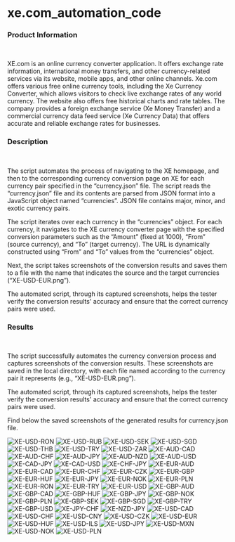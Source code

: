 # xe.com_automation_code
<h3>Product Information</h3><br> <p> XE.com is an online currency converter application. It offers exchange rate information, international money transfers, and other currency-related services via its website, mobile apps, and other online channels.
Xe.com offers various free online currency tools, including the Xe Currency Converter, which allows visitors to check live exchange rates of any world currency. The website also offers free historical charts and rate tables. The company provides a foreign exchange service (Xe Money Transfer) and a commercial currency data feed service (Xe Currency Data) that offers accurate and reliable exchange rates for businesses. </p>

<h3>Description</h3><br>
<p>The script automates the process of navigating to the XE homepage, and then to the corresponding currency conversion page on XE for each currency pair specified in the “currency.json” file. The script reads the “currency.json” file and its contents are parsed from JSON format into a JavaScript object named “currencies”. JSON file contains major, minor, and exotic currency pairs.</p>
<p>The script iterates over each currency in the “currencies” object. For each currency, it navigates to the XE currency converter page with the specified conversion parameters such as the “Amount” (fixed at 1000), “From” (source currency), and “To” (target currency). The URL is dynamically constructed using “From” and “To” values from the “currencies” object.</p>

<p>Next, the script takes screenshots of the conversion results and saves them to a file with the name that indicates the source and the target currencies (“XE-USD-EUR.png”).</p>
<p>The automated script, through its captured screenshots, helps the tester verify the conversion results' accuracy and ensure that the correct currency pairs were used.</p>


<h3>Results</h3><br>
<p>The script successfully automates the currency conversion process and captures screenshots of the conversion results. These screenshots are saved in the local directory, with each file named according to the currency pair it represents (e.g., “XE-USD-EUR.png”).</p>
<p>The automated script, through its captured screenshots, helps the tester verify the conversion results' accuracy and ensure that the correct currency pairs were used.</p>
<p>Find below the saved screenshots of the generated results for currency.json file.</p>


![XE-USD-RON](https://github.com/SiposCristina/xe.com_automation_code/assets/157922599/31f49877-9c99-4881-ab29-9b597622c7e9)
![XE-USD-RUB](https://github.com/SiposCristina/xe.com_automation_code/assets/157922599/631f4dc1-dbc7-4376-ad56-481c303fdb74)
![XE-USD-SEK](https://github.com/SiposCristina/xe.com_automation_code/assets/157922599/b7906fdf-1d19-41a8-a02f-46d9436eb252)
![XE-USD-SGD](https://github.com/SiposCristina/xe.com_automation_code/assets/157922599/10bf394a-f424-4a88-a4e2-6031fef5c75d)
![XE-USD-THB](https://github.com/SiposCristina/xe.com_automation_code/assets/157922599/b16bb996-e4f1-4f92-b586-533f373e4066)
![XE-USD-TRY](https://github.com/SiposCristina/xe.com_automation_code/assets/157922599/1235ff6b-42f9-4d23-a954-01dc4d4c6fa9)
![XE-USD-ZAR](https://github.com/SiposCristina/xe.com_automation_code/assets/157922599/7374533c-55b0-459f-b9cb-1f4dbc7f8c72)
![XE-AUD-CAD](https://github.com/SiposCristina/xe.com_automation_code/assets/157922599/92873960-c036-41c2-8209-38da24f7bca8)
![XE-AUD-CHF](https://github.com/SiposCristina/xe.com_automation_code/assets/157922599/7fb06c8e-eac3-4217-be3e-c74f8a41dea7)
![XE-AUD-JPY](https://github.com/SiposCristina/xe.com_automation_code/assets/157922599/6edc99d5-d905-46b9-984f-71a4f95b4cd5)
![XE-AUD-NZD](https://github.com/SiposCristina/xe.com_automation_code/assets/157922599/9442739c-d492-4777-97fc-67c15ec0a055)
![XE-AUD-USD](https://github.com/SiposCristina/xe.com_automation_code/assets/157922599/8fd7c484-d1d0-4b6e-8aeb-acae4225c58a)
![XE-CAD-JPY](https://github.com/SiposCristina/xe.com_automation_code/assets/157922599/42e7ede3-da1d-439f-ac9e-30c0912ba57a)
![XE-CAD-USD](https://github.com/SiposCristina/xe.com_automation_code/assets/157922599/06001098-1d01-4b33-beaa-c84edda2571c)
![XE-CHF-JPY](https://github.com/SiposCristina/xe.com_automation_code/assets/157922599/ce9f0790-de69-421c-9ed7-827a53dba451)
![XE-EUR-AUD](https://github.com/SiposCristina/xe.com_automation_code/assets/157922599/5d7bc2d7-982a-4990-acb5-70c1ccad707e)
![XE-EUR-CAD](https://github.com/SiposCristina/xe.com_automation_code/assets/157922599/bd1e8670-25dc-4cbe-a720-bd75067349e7)
![XE-EUR-CHF](https://github.com/SiposCristina/xe.com_automation_code/assets/157922599/85c5248c-b154-4995-a36a-5b2b679d9c4b)
![XE-EUR-CZK](https://github.com/SiposCristina/xe.com_automation_code/assets/157922599/9c105ccb-94d1-4425-9618-b17cd5c1f60f)
![XE-EUR-GBP](https://github.com/SiposCristina/xe.com_automation_code/assets/157922599/325e3993-9742-4be1-9e36-5a3636cfbca7)
![XE-EUR-HUF](https://github.com/SiposCristina/xe.com_automation_code/assets/157922599/ff22834a-9eb3-4eea-94bb-00c021e7b41e)
![XE-EUR-JPY](https://github.com/SiposCristina/xe.com_automation_code/assets/157922599/f01782d5-b8a5-4f42-83f1-a43bbb8abd5a)
![XE-EUR-NOK](https://github.com/SiposCristina/xe.com_automation_code/assets/157922599/ac9476b4-0c16-482c-bb18-71f409cee6aa)
![XE-EUR-PLN](https://github.com/SiposCristina/xe.com_automation_code/assets/157922599/74ddae7c-68c0-4a30-a1bf-8c47b734114d)
![XE-EUR-RON](https://github.com/SiposCristina/xe.com_automation_code/assets/157922599/252693e0-c9aa-4375-b082-fee329c752a8)
![XE-EUR-TRY](https://github.com/SiposCristina/xe.com_automation_code/assets/157922599/30777fbe-7ac6-484c-9dc9-efc82966a415)
![XE-EUR-USD](https://github.com/SiposCristina/xe.com_automation_code/assets/157922599/abf6ef63-e4eb-481b-ad9d-0edcd1573f0f)
![XE-GBP-AUD](https://github.com/SiposCristina/xe.com_automation_code/assets/157922599/179cebc4-3826-4443-96b2-a214df0a152d)
![XE-GBP-CAD](https://github.com/SiposCristina/xe.com_automation_code/assets/157922599/a086a6b0-ef3a-43e7-adba-eff9e02a03ce)
![XE-GBP-HUF](https://github.com/SiposCristina/xe.com_automation_code/assets/157922599/f7c27667-4fdd-4378-989d-407b580c2617)
![XE-GBP-JPY](https://github.com/SiposCristina/xe.com_automation_code/assets/157922599/dffd31c2-7cae-4f9c-a072-e43c3e5ac224)
![XE-GBP-NOK](https://github.com/SiposCristina/xe.com_automation_code/assets/157922599/db8d886c-9d79-4ebc-8032-63273790a920)
![XE-GBP-PLN](https://github.com/SiposCristina/xe.com_automation_code/assets/157922599/4c6a80b4-c452-4e7b-8e0e-fd5f5f59be4a)
![XE-GBP-SEK](https://github.com/SiposCristina/xe.com_automation_code/assets/157922599/88dfbc59-84c8-4dd8-af9e-2466b7d057f1)
![XE-GBP-SGD](https://github.com/SiposCristina/xe.com_automation_code/assets/157922599/0e6c638f-e280-4e46-b5e8-1b1375510ece)
![XE-GBP-TRY](https://github.com/SiposCristina/xe.com_automation_code/assets/157922599/297c77de-3234-4e4f-bbcf-8eb5fff811e0)
![XE-GBP-USD](https://github.com/SiposCristina/xe.com_automation_code/assets/157922599/c91ed8fe-bb83-4417-a5e0-4cb239e3f73d)
![XE-JPY-CHF](https://github.com/SiposCristina/xe.com_automation_code/assets/157922599/52e2348b-b99e-4f1f-b06b-493ec3d0ec8f)
![XE-NZD-JPY](https://github.com/SiposCristina/xe.com_automation_code/assets/157922599/30eb15f0-2d8c-4e2c-9faf-a6332564eeed)
![XE-USD-CAD](https://github.com/SiposCristina/xe.com_automation_code/assets/157922599/2dab0696-1988-4eb4-8183-408810e904d5)
![XE-USD-CHF](https://github.com/SiposCristina/xe.com_automation_code/assets/157922599/6da83e7c-dfd9-40ff-8997-95741953fa1a)
![XE-USD-CNY](https://github.com/SiposCristina/xe.com_automation_code/assets/157922599/ab130f8b-24c0-472d-a5f1-f1ceaa1a3873)
![XE-USD-CZK](https://github.com/SiposCristina/xe.com_automation_code/assets/157922599/68312d94-3015-4dd3-8c00-52a80cc8aa44)
![XE-USD-EUR](https://github.com/SiposCristina/xe.com_automation_code/assets/157922599/19b07a08-ad8a-47ab-a070-814bf0315778)
![XE-USD-HUF](https://github.com/SiposCristina/xe.com_automation_code/assets/157922599/46be6e02-e327-4b33-95c4-fb11c8f28f23)
![XE-USD-ILS](https://github.com/SiposCristina/xe.com_automation_code/assets/157922599/9658db80-1b12-4aa2-ada0-8c82a3022066)
![XE-USD-JPY](https://github.com/SiposCristina/xe.com_automation_code/assets/157922599/4723827b-5a8b-4512-908b-2b78786c2663)
![XE-USD-MXN](https://github.com/SiposCristina/xe.com_automation_code/assets/157922599/d75d4565-6c23-49dc-8576-bd9abcd9cde7)
![XE-USD-NOK](https://github.com/SiposCristina/xe.com_automation_code/assets/157922599/f1204cd3-02b2-40bb-b5ae-cd67051f669b)
![XE-USD-PLN](https://github.com/SiposCristina/xe.com_automation_code/assets/157922599/7ac2d0be-1fec-480a-93e9-aff2fa46dc0b)
